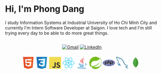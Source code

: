 # Hi, I'm Phong Dang 
I study Information Systems at Industrial University of Ho Chi Minh City and currently I'm Intern Software Developer at Saigon. I love tech and I'm still trying every day to be able to do more great things.

##

<div align="center">
  <a href="mailto:phongdang.contact@gmail.com"><img src="https://img.shields.io/badge/-Gmail-%23EA4335?style=for-the-badge&logo=gmail&logoColor=white" alt="Gmail"></a>
  <a href="https://www.linkedin.com/in/phongdangngoc" target="_blank"><img src="https://img.shields.io/badge/-LinkedIn-%230077B5?style=for-the-badge&logo=linkedin&logoColor=white" alt="LinkedIn"/></a>
</div>

###

###

<div align="center">
  <img height="40" src="https://raw.githubusercontent.com/devicons/devicon/master/icons/html5/html5-original.svg" alt="HTML" title="HTML" />
  <img height="40" src="https://raw.githubusercontent.com/devicons/devicon/master/icons/css3/css3-original.svg" alt="CSS" title="CSS" />
  <img height="40" src="https://raw.githubusercontent.com/devicons/devicon/master/icons/javascript/javascript-original.svg" alt="JavaScript" title="JavaScript" />
  <img height="40" src="https://raw.githubusercontent.com/devicons/devicon/master/icons/react/react-original.svg" alt="React.JS" title="React.JS" />
  <img height="40" src="https://raw.githubusercontent.com/devicons/devicon/master/icons/java/java-original.svg" alt="Java" title="Java" />
  <img height="40" src="https://raw.githubusercontent.com/devicons/devicon/master/icons/spring/spring-original.svg" alt="Spring" title="Spring" />
  <img height="40" src="https://raw.githubusercontent.com/devicons/devicon/master/icons/php/php-original.svg" alt="PHP" title="PHP" />
  <img height="40" src="https://raw.githubusercontent.com/devicons/devicon/master/icons/mysql/mysql-original.svg" alt="MySQL" title="MySQL" />
  <img height="40" src="https://raw.githubusercontent.com/devicons/devicon/master/icons/mongodb/mongodb-original.svg" alt="MongoDB" title="MongoDB" />
<!--   <img height="40" src="https://raw.githubusercontent.com/devicons/devicon/master/icons/nodejs/nodejs-original.svg" alt="NodeJS" title="Node.JS" /> -->
<!--   <img height="40" src="https://raw.githubusercontent.com/devicons/devicon/master/icons/typescript/typescript-original.svg" alt="TypeScript" title="Typescript" /> -->
<!--   <img height="40" src="https://raw.githubusercontent.com/devicons/devicon/master/icons/redux/redux-original.svg" alt="Redux" title="Redux" /> -->
<!--   <img height="40" src="https://raw.githubusercontent.com/devicons/devicon/master/icons/nextjs/nextjs-original.svg" alt="NextJS" title="Next.JS" /> -->
<!--   <img height="40" src="https://raw.githubusercontent.com/devicons/devicon/master/icons/nestjs/nestjs-plain.svg" alt="NestJS" title="NestJS" /> -->
<!--   <img height="40" src="https://raw.githubusercontent.com/devicons/devicon/master/icons/svelte/svelte-original.svg" alt="Svelte" title="Svelte" /> -->
<!--   <img height="40" src="https://raw.githubusercontent.com/devicons/devicon/master/icons/postgresql/postgresql-original.svg" alt="PostgreSQL" title="PostgreSQL" /> -->
<!--   <img height="40" src="https://raw.githubusercontent.com/devicons/devicon/master/icons/graphql/graphql-plain.svg" alt="GraphQL" title="GraphQL" /> -->
<!--   <img height="40" src="https://raw.githubusercontent.com/devicons/devicon/master/icons/git/git-plain.svg" alt="Git" title="Git" /> -->
<!--   <img height="40" src="https://raw.githubusercontent.com/devicons/devicon/master/icons/kotlin/kotlin-original.svg" alt="Kotlin" title="Kotlin" /> -->
<!--   <img height="40" src="https://raw.githubusercontent.com/devicons/devicon/master/icons/swift/swift-original.svg" alt="Swift" title="Swift" /> -->
</div>

